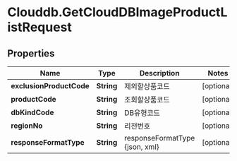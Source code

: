 # Clouddb.GetCloudDBImageProductListRequest

## Properties
Name | Type | Description | Notes
------------ | ------------- | ------------- | -------------
**exclusionProductCode** | **String** | 제외할상품코드 | [optional] 
**productCode** | **String** | 조회할상품코드 | [optional] 
**dbKindCode** | **String** | DB유형코드 | [optional] 
**regionNo** | **String** | 리전번호 | [optional] 
**responseFormatType** | **String** | responseFormatType {json, xml} | [optional] 


